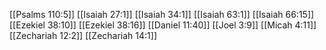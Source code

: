 [[Psalms 110:5]]
[[Isaiah 27:1]]
[[Isaiah 34:1]]
[[Isaiah 63:1]]
[[Isaiah 66:15]]
[[Ezekiel 38:10]]
[[Ezekiel 38:16]]
[[Daniel 11:40]]
[[Joel 3:9]]
[[Micah 4:11]]
[[Zechariah 12:2]]
[[Zechariah 14:1]]
